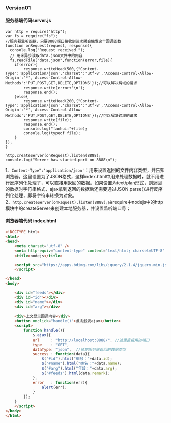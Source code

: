 ### Version01
#### 服务器端代码server.js
```JS
var http = require("http");
var fs = require("fs");
//服务器监听函数，只要8888端口接收到请求就会触发这个回调函数
function onRequest(request, response){
  console.log("Request received.");
  // 用来异步读取data.json文件中的内容
  fs.readFile("data.json",function(error,file){
    if(error){
        response.writeHead(500,{"Content-Type":'application/json','charset':'utf-8','Access-Control-Allow-Origin':'*','Access-Control-Allow-Methods':'PUT,POST,GET,DELETE,OPTIONS'});//可以解决跨域的请求
        response.write(error+'\n');
        response.end();
    }else{
        response.writeHead(200,{"Content-Type":'application/json','charset':'utf-8','Access-Control-Allow-Origin':'*','Access-Control-Allow-Methods':'PUT,POST,GET,DELETE,OPTIONS'});//可以解决跨域的请求
        response.write(file);
        response.end();
        console.log("fanhui:"+file);
        console.log(typeof file);
    }
});
}

http.createServer(onRequest).listen(8888);
console.log("Server has started.port on 8888\n");
```
1、`Content-Type":'application/json'`：用来设置返回的文件内容类型，并告知浏览器，这里设置为了JSON格式，这样index.html中用来处理数据时，就不用进行反序列化处理了，可以直接用返回的数据。如果设置为text/plan形式，则返回的数据时字符串格式，ajax拿到返回的数据后还需要通过JSON.parse()进行反序列化处理，即将字符串转换为对象。  
2、`http.createServer(onRequest).listen(8888);`由require中nodejs中的http模块中的createServer来创建本地服务器，并设置监听端口号；
#### 浏览器端代码 index.html
```html
<!DOCTYPE html>
<html>
<head>
    <meta charset="utf-8" />
    <meta http-equiv="content-type" content="text/html; charset=UTF-8" />
    <title>nodejs</title>

    <script src="https://apps.bdimg.com/libs/jquery/2.1.4/jquery.min.js">
    </script>

</head>
<body>

    <div id="feeds"></div>
    <div id="id"></div>
    <div id="name"></div>
    <div id="arg"></div>
    
    <div>上文显示回调内容</div>
    <button onclick="handle()">点击触发ajax</button>
    <script>
        function handle(){
            $.ajax({
            url     : "http://localhost:8888/", //这里直接用的端口
            type    : "GET",
            dataType: "json",  //预期服务器返回的数据类型
            success : function(data){
                $("#id").html("编号："+data.id);
                $("#name").html("姓名："+data.name);
                $("#arg").html("年龄："+data.arg);
                $("#feeds").html(data.remark);
            },
            error   : function(err){
                alert(err);
            }
        }); 
    }
    </script>
</body>
</html>
```

